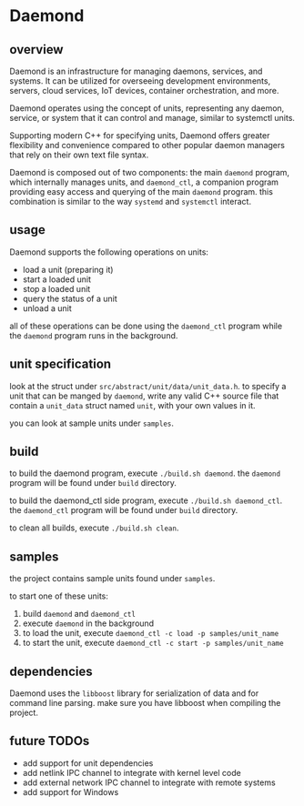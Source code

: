 # Daemond

## overview
Daemond is an infrastructure for managing daemons, services, and systems. It can be utilized for overseeing development environments, servers, cloud services, IoT devices, container orchestration, and more.

Daemond operates using the concept of units, representing any daemon, service, or system that it can control and manage, similar to systemctl units.

Supporting modern C++ for specifying units, Daemond offers greater flexibility and convenience compared to other popular daemon managers that rely on their own text file syntax.

Daemond is composed out of two components: the main `daemond` program, which internally manages units, and `daemond_ctl`, a companion program providing easy access and querying of the main `daemond` program. this combination is similar to the way `systemd` and `systemctl` interact. 

## usage
Daemond supports the following operations on units:
* load a unit (preparing it)
* start a loaded unit
* stop a loaded unit
* query the status of a unit
* unload a unit

all of these operations can be done using the `daemond_ctl` program while the `daemond` program runs in the background.

## unit specification
look at the struct under `src/abstract/unit/data/unit_data.h`. to specify a unit that can be manged by `daemond`, write any valid C++ source file that contain a `unit_data` struct named `unit`, with your own values in it.

you can look at sample units under `samples`.

## build
to build the daemond program, execute `./build.sh daemond`. the `daemond` program will be found under `build` directory.

to build the daemond_ctl side program, execute `./build.sh daemond_ctl`. the `daemond_ctl` program will be found under `build` directory.

to clean all builds, execute `./build.sh clean`.

## samples
the project contains sample units found under `samples`.

to start one of these units:
1. build `daemond` and `daemond_ctl`
2. execute `daemond` in the background
3. to load the unit, execute `daemond_ctl -c load -p samples/unit_name`
4. to start the unit, execute `daemond_ctl -c start -p samples/unit_name`

## dependencies
Daemond uses the `libboost` library for serialization of data and for command line parsing. make sure you have libboost when compiling the project.

## future TODOs
* add support for unit dependencies
* add netlink IPC channel to integrate with kernel level code
* add external network IPC channel to integrate with remote systems
* add support for Windows